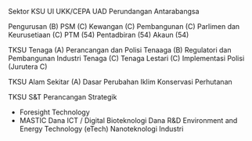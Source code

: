 Sektor KSU
UI
UKK/CEPA
UAD
Perundangan
Antarabangsa

Pengurusan (B)
PSM (C)
Kewangan (C)
Pembangunan (C)
Parlimen dan Keurusetiaan (C)
PTM (54)
Pentadbiran (54)
Akaun (54)

TKSU Tenaga (A)
Perancangan dan Polisi Tenaaga (B)
Regulatori dan Pembangunan Industri Tenaga (C)
Tenaga Lestari (C)
Implementasi Polisi (Jurutera C)

TKSU Alam Sekitar (A)
Dasar
Perubahan Iklim
Konservasi Perhutanan

TKSU S&T
Perancangan Strategik
* Foresight Technology
* MASTIC
Dana
ICT / Digital
Bioteknologi
Dana R&D
Environment and Energy Technology (eTech)
Nanoteknologi
Industri
